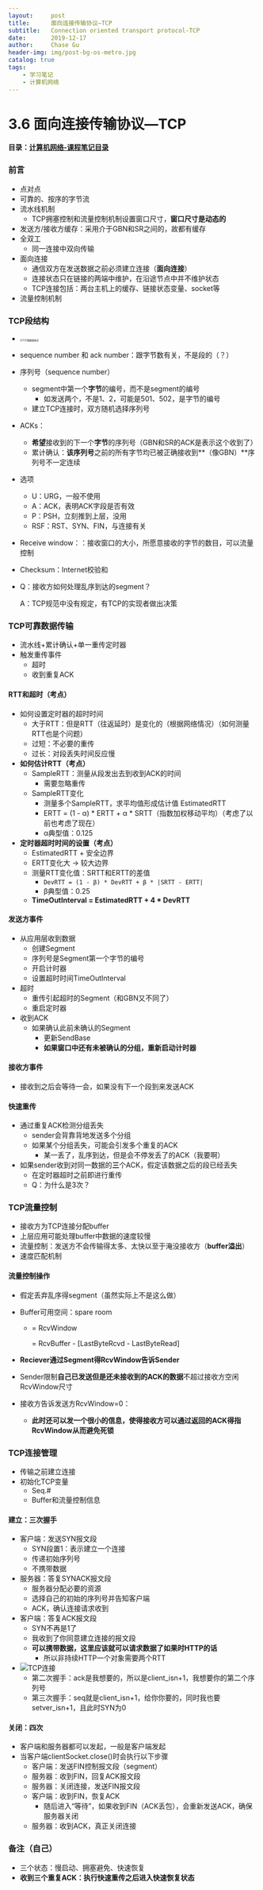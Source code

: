 ```yaml
---
layout:     post
title:      面向连接传输协议—TCP
subtitle:   Connection oriented transport protocol-TCP
date:       2019-12-17
author:     Chase Gu
header-img: img/post-bg-os-metro.jpg
catalog: true
tags:
    - 学习笔记
    - 计算机网络
---
```


# 3.6 面向连接传输协议—TCP

**目录：[计算机网络-课程笔记目录](https://gushichen.gitee.io/2019/10/31/network-catalog/)**



### 前言

- 点对点
- 可靠的、按序的字节流
- 流水线机制
  - TCP拥塞控制和流量控制机制设置窗口尺寸，**窗口尺寸是动态的**
- 发送方/接收方缓存：采用介于GBN和SR之间的，故都有缓存
- 全双工
  - 同一连接中双向传输
- 面向连接
  - 通信双方在发送数据之前必须建立连接（**面向连接**）
  - 连接状态只在链接的两端中维护，在沿途节点中并不维护状态
  - TCP连接包括：两台主机上的缓存、链接状态变量、socket等
- 流量控制机制





### TCP段结构

- <img src="/img-post/2019-12-22-network-tcp/TCP数据报格式.png" alt="TCP数据报格式" style="zoom: 33%;" />

- sequence number 和 ack number：跟字节数有关，不是段的（？）

- 序列号（sequence number）

  - segment中第一个**字节**的编号，而不是segment的编号
    - 如发送两个，不是1、2，可能是501、502，是字节的编号
  - 建立TCP连接时，双方随机选择序列号

- ACKs：

  - **希望**接收到的下一个**字节**的序列号（GBN和SR的ACK是表示这个收到了）
  - 累计确认：**该序列号**之前的所有字节均已被正确接收到**（像GBN）**序列号不一定连续

- 选项

  - U：URG，一般不使用
  - A：ACK，表明ACK字段是否有效
  - P：PSH，立刻推到上层，没用
  - RSF：RST、SYN、FIN，与连接有关

- Receive window：：接收窗口的大小，所愿意接收的字节的数目，可以流量控制

- Checksum：Internet校验和

- Q：接收方如何处理乱序到达的segment？

  A：TCP规范中没有规定，有TCP的实现者做出决策





### TCP可靠数据传输

- 流水线+累计确认+单一重传定时器
- 触发重传事件
  - 超时
  - 收到重复ACK

#### RTT和超时（考点）

- 如何设置定时器的超时时间
  - 大于RTT：但是RTT（往返延时）是变化的（根据网络情况）（如何测量RTT也是个问题）
  - 过短：不必要的重传
  - 过长：对段丢失时间反应慢
- **如何估计RTT（考点）**
  - SampleRTT：测量从段发出去到收到ACK的时间
    - 需要忽略重传
  - SampleRTT变化
    - 测量多个SampleRTT，求平均值形成估计值 EstimatedRTT
    - ERTT = (1 - α) * ERTT + α * SRTT（指数加权移动平均）（考虑了以前也考虑了现在）
    - α典型值：0.125
- **定时器超时时间的设置（考点）**
  - EstimatedRTT + 安全边界
  - ERTT变化大 -> 较大边界
  - 测量RTT变化值：SRTT和ERTT的差值
    - `DevRTT = (1 - β) * DevRTT + β * |SRTT - ERTT|`
    - β典型值：0.25
  - **TimeOutInterval = EstimatedRTT + 4 * DevRTT**

#### 发送方事件

- 从应用层收到数据
  - 创建Segment
  - 序列号是Segment第一个字节的编号
  - 开启计时器
  - 设置超时时间TimeOutInterval
- 超时
  - 重传引起超时的Segment（和GBN又不同了）
  - 重启定时器
- 收到ACK
  - 如果确认此前未确认的Segment
    - 更新SendBase
    - **如果窗口中还有未被确认的分组，重新启动计时器**

#### 接收方事件

- 接收到之后会等待一会，如果没有下一个段到来发送ACK

#### 快速重传

- 通过重复ACK检测分组丢失
  - sender会背靠背地发送多个分组
  - 如果某个分组丢失，可能会引发多个重复的ACK
    - 某一丢了，乱序到达，但是会不停发丢了的ACK（我要啊）
- 如果sender收到对同一数据的**三**个ACK，假定该数据之后的段已经丢失
  - 在定时器超时之前即进行重传
  - Q：为什么是3次？





### TCP流量控制

- 接收方为TCP连接分配buffer
- 上层应用可能处理buffer中数据的速度较慢
- 流量控制：发送方不会传输得太多、太快以至于淹没接收方（**buffer溢出**）
- 速度匹配机制

#### 流量控制操作

- 假定丢弃乱序得segment（虽然实际上不是这么做）

- Buffer可用空间：spare room

  - = RcvWindow

    = RcvBuffer - [LastByteRcvd - LastByteRead]

- **Reciever通过Segment得RcvWindow告诉Sender**

- Sender限制**自己已发送但是还未接收到的ACK的数据**不超过接收方空闲RcvWindow尺寸

- 接收方告诉发送方RcvWindow=0：

  - **此时还可以发一个很小的信息，使得接收方可以通过返回的ACK得指RcvWindow从而避免死锁**





### TCP连接管理

- 传输之前建立连接
- 初始化TCP变量
  - Seq.#
  - Buffer和流量控制信息

#### 建立：三次握手

- 客户端：发送SYN报文段
  - SYN段置1：表示建立一个连接
  - 传递初始序列号
  - 不携带数据
- 服务器：答复SYNACK报文段
  - 服务器分配必要的资源
  - 选择自己的初始的序列号并告知客户端
  - ACK，确认连接请求收到
- 客户端：答复ACK报文段
  - SYN不再是1了
  - 我收到了你同意建立连接的报文段
  - **可以携带数据，这里应该就可以请求数据了如果时HTTP的话**
    - 所以非持续HTTP一个对象需要两个RTT
- ![TCP连接](/img-post/2019-12-22-network-tcp/TCP连接.jpg)
  - 第二次握手：ack是我想要的，所以是client_isn+1，我想要你的第二个序列号
  - 第三次握手：seq就是client_isn+1，给你你要的，同时我也要setver_isn+1，且此时SYN为0

#### 关闭：四次

- 客户端和服务器都可以发起，一般是客户端发起
- 当客户端clientSocket.close()时会执行以下步骤
  - 客户端：发送FIN控制报文段（segment）
  - 服务器：收到FIN，回复ACK报文段
  - 服务器：关闭连接，发送FIN报文段
  - 客户端：收到FIN，恢复ACK
    - 随后进入“等待”，如果收到FIN（ACK丢包），会重新发送ACK，确保服务器关闭
  - 服务器：收到ACK，真正关闭连接





### 备注（自己）

- 三个状态：慢启动、拥塞避免、快速恢复
- **收到三个重复ACK：执行快速重传之后进入快速恢复状态**